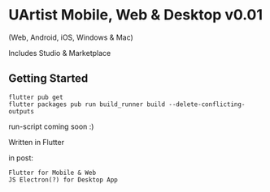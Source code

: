 # UArtist Mobile, Web & Desktop v0.01
(Web, Android, iOS, Windows & Mac)

Includes Studio & Marketplace

## Getting Started

```
flutter pub get
flutter packages pub run build_runner build --delete-conflicting-outputs
```
run-script coming soon :) 


Written in Flutter

in post:
```
Flutter for Mobile & Web
JS Electron(?) for Desktop App
```

